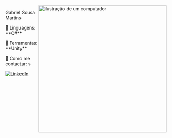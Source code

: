 <img src="https://raw.githubusercontent.com/MicaelliMedeiros/micaellimedeiros/master/image/computer-illustration.png" alt="ilustração de um computador" min-width="400px" max-width="400px" width="400px" align="right">

<p align="left"> 
  Gabriel Sousa Martins
  
</p>

<p align="left">
  🦄 Linguagens: **C#**
</p>

<p align="left">
  💼 Ferramentas: **Unity**
</p>

<p align="left">
  💌 Como me contactar: ⤵️
</p>

<p align="left">
  <a href="#" title="LinkedIn">
  <img src="https://img.shields.io/badge/-Linkedin-0e76a8?style=flat-square&logo=Linkedin&logoColor=white&link=https://www.linkedin.com/in/gabriel-martins-el77/" alt="LinkedIn"/></a>
</p>
